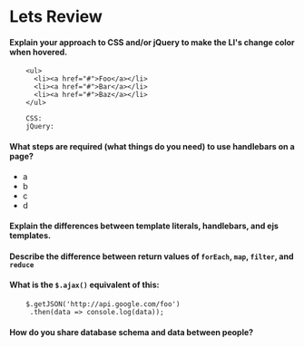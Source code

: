 # Lets Review

#### Explain your approach to CSS and/or jQuery to make the LI's change color when hovered. 
```
    <ul>
      <li><a href="#">Foo</a></li>
      <li><a href="#">Bar</a></li>
      <li><a href="#">Baz</a></li>
    </ul>
    
    CSS: 
    jQuery: 
```

#### What steps are required (what things do you need) to use handlebars on a page?
- a
- b
- c
- d

#### Explain the differences between template literals, handlebars, and ejs templates.

#### Describe the difference between return values of `forEach`, `map`, `filter`, and `reduce`

#### What is the `$.ajax()` equivalent of this:
```
    $.getJSON('http://api.google.com/foo')
     .then(data => console.log(data));
```

#### How do you share database schema and data between people?